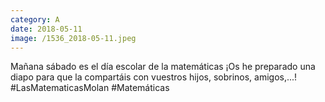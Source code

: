 ```yaml
--- 
category: A 
date: 2018-05-11 
image: /1536_2018-05-11.jpeg 
--- 
```


Mañana sábado es el día escolar de la matemáticas ¡Os he preparado una diapo para que la compartáis con vuestros hijos, sobrinos, amigos,...! #LasMatematicasMolan	#Matemáticas